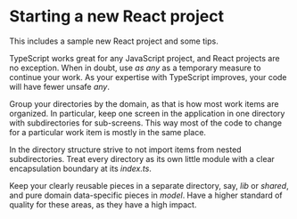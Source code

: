# Starting a new React project

This includes a sample new React project and some tips.

TypeScript works great for any JavaScript project, and React projects are no exception. When in doubt, use _as any_ as a temporary measure to continue your work. As your expertise with TypeScript improves, your code will have fewer unsafe _any_.

Group your directories by the domain, as that is how most work items are organized. In particular, keep one screen in the application in one directory with subdirectories for sub-screens. This way most of the code to change for a particular work item is mostly in the same place.

In the directory structure strive to not import items from nested subdirectories. Treat every directory as its own little module with a clear encapsulation boundary at its _index.ts_.

Keep your clearly reusable pieces in a separate directory, say, _lib_ or _shared_, and pure domain data-specific pieces in _model_. Have a higher standard of quality for these areas, as they have a high impact.

